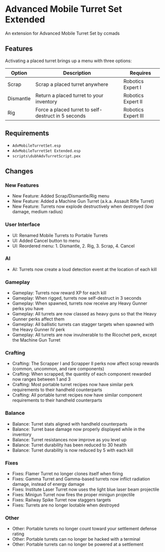 # Advanced Mobile Turret Set Extended

An extension for Advanced Mobile Turret Set by ccmads

## Features

Activating a placed turret brings up a menu with three options:

Option | Description | Requires
--- | --- | ---
Scrap | Scrap a placed turret anywhere | Robotics Expert I
Dismantle | Return a placed turret to your inventory | Robotics Expert II
Rig | Force a placed turret to self-destruct in 5 seconds | Robotics Expert III

## Requirements

* `AdvMobileTurretSet.esp`
* `AdvMobileTurretSet Extended.esp`
* `scripts\dubhAdvTurretScript.pex`

## Changes

### New Features

* New Feature: Added Scrap/Dismantle/Rig menu
* New Feature: Added a Machine Gun Turret (a.k.a. Assault Rifle Turret)
* New Feature: Turrets now explode destructively when destroyed (low damage, medium radius)

### User Interface

* UI: Renamed Mobile Turrets to Portable Turrets
* UI: Added Cancel button to menu
* UI: Reordered menu: 1. Dismantle, 2. Rig, 3. Scrap, 4. Cancel

### AI

* AI: Turrets now create a loud detection event at the location of each kill

### Gameplay

* Gameplay: Turrets now reward XP for each kill
* Gameplay: When rigged, turrets now self-destruct in 3 seconds
* Gameplay: When spawned, turrets now receive any Heavy Gunner perks you have
* Gameplay: All turrets are now classed as heavy guns so that the Heavy Gunner perks affect them
* Gameplay: All ballistic turrets can stagger targets when spawned with the Heavy Gunner IV perk
* Gameplay: All turrets are now invulnerable to the Ricochet perk, except the Machine Gun Turret

### Crafting

* Crafting: The Scrapper I and Scrapper II perks now affect scrap rewards (common, uncommon, and rare components)
* Crafting: When scrapped, the quantity of each component rewarded now ranges between 1 and 3
* Crafting: Most portable turret recipes now have similar perk requirements to their handheld counterparts
* Crafting: All portable turret recipes now have similar component requirements to their handheld counterparts

### Balance

* Balance: Turret stats aligned with handheld counterparts
* Balance: Turret base damage now properly displayed while in the inventory
* Balance: Turret resistances now improve as you level up
* Balance: Turret durability has been reduced to 30 health
* Balance: Turret durability is now reduced by 5 with each kill

### Fixes

* Fixes: Flamer Turret no longer clones itself when firing
* Fixes: Gamma Turret and Gamma-based turrets now inflict radiation damage, instead of energy damage
* Fixes: Institute Laser Turret now uses the light blue laser beam projectile
* Fixes: Minigun Turret now fires the proper minigun projectile
* Fixes: Railway Spike Turret now staggers targets
* Fixes: Turrets are no longer lootable when destroyed

### Other

* Other: Portable turrets no longer count toward your settlement defense rating
* Other: Portable turrets can no longer be hacked with a terminal
* Other: Portable turrets can no longer be powered at a settlement


